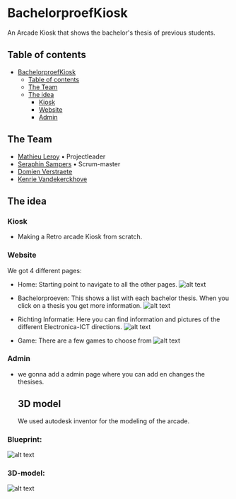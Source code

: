 # BachelorproefKiosk

An Arcade Kiosk that shows the bachelor's thesis of previous students.
 
 
## Table of contents

- [BachelorproefKiosk](#BachelorproefKiosk)
  - [Table of contents](#table-of-contents)
  - [The Team](#the-team)
  - [The idea](#the-idea)
    - [Kiosk](#Kiosk)
    - [Website](#Website)
    - [Admin](#Admin)


## The Team

- [Mathieu Leroy](https://github.com/MathieuLeroy2) • Projectleader
- [Seraphin Sampers](https://github.com/SampersS) • Scrum-master
- [Domien Verstraete](https://github.com/Belgianwafflecorp)
- [Kenrie Vandekerckhove](https://github.com/SimonStnn)

## The idea

### Kiosk

- Making a Retro arcade Kiosk from scratch.

### Website

We got 4 different pages:

- Home:
  Starting point to navigate to all the other pages.
  ![alt text](./screenshots/menu_home.png)

- Bachelorproeven:
 This shows a list with each bachelor thesis. When you click on a thesis you get more information.
 ![alt text](./screenshots/bachelorproeven.png)

- Richting Informatie:
 Here you can find information and pictures of the different Electronica-ICT directions.
 ![alt text](./screenshots/richting.png)

- Game:
 There are a few games to choose from
 ![alt text](./screenshots/Schermafbeelding%202024-04-24%20154005.png)

### Admin

- we gonna add a admin page where you can add en changes the thesises.

  ## 3D model
  We used autodesk inventor for the modeling of the arcade.

### Blueprint:
  ![alt text](/autodesk/arcade%20blueprint%202.0.png)

  ### 3D-model:
  ![alt text](/autodesk/Schermafbeelding%202024-04-22%20093614.png)



  
